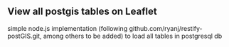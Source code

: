 ## View all postgis tables on Leaflet
simple node.js implementation (following github.com/ryanj/restify-postGIS.git, among others to be added) to load all tables in postgresql db

